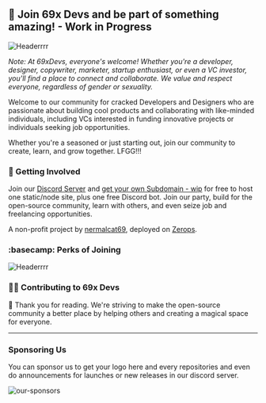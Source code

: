## 🌈 Join 69x Devs and be part of something amazing! - Work in Progress
![Headerrrr](https://cdn.discordapp.com/attachments/1226058913477169283/1239200791131062453/header-69xdevs.webp?ex=66420f2b&is=6640bdab&hm=09a1c63acbed2eb80b5c590808a5fbd95848e71a6ecfd1531cc5d3b765a6b131&)

*Note: At 69xDevs, everyone's welcome! Whether you're a developer, designer, copywriter, marketer, startup enthusiast, or even a VC investor, you'll find a place to connect and collaborate. We value and respect everyone, regardless of gender or sexuality.*

Welcome to our community for cracked Developers and Designers who are passionate about building cool products and collaborating with like-minded individuals, including VCs interested in funding innovative projects or individuals seeking job opportunities.

Whether you're a seasoned or just starting out, join our community to create, learn, and grow together. LFGG!!!

### 🌱 Getting Involved

Join our [Discord Server](https://discord.gg/SH78MsdjCM) and [get your own Subdomain - wip](https://69x.dev) for free to host one static/node site, plus one free Discord bot. Join our party, build for the open-source community, learn with others, and even seize job and freelancing opportunities.

A non-profit project by [nermalcat69](https://github.com/nermalcat69), deployed on [Zerops](https://zerops.io).


### :basecamp: Perks of Joining
![Headerrrr](https://media.discordapp.net/attachments/1226058915377315921/1239536220913139722/buildsomething.webp?ex=66434790&is=6641f610&hm=5a4436b152d82da973723d5a861c4a5c1f3e1c7993bd9f2fb367696228423376&=&format=webp&width=2184&height=744)



### 🧑‍🍳 Contributing to 69x Devs



💖 Thank you for reading. We're striving to make the open-source community a better place by helping others and creating a magical space for everyone.

------------------

### Sponsoring Us
You can sponsor us to get your logo here and every repositories and even do announcements for launches or new releases in our discord server.

![our-sponsors](https://media.discordapp.net/attachments/1239217579827138601/1239217609082142791/MacBook_Pro_16__-_37.webp?ex=66421ed5&is=6640cd55&hm=a1f499b868c5db80a497b5520a660c621cb5bd092bc8375efeedf3f000eea751&=&format=webp&width=2184&height=950)
